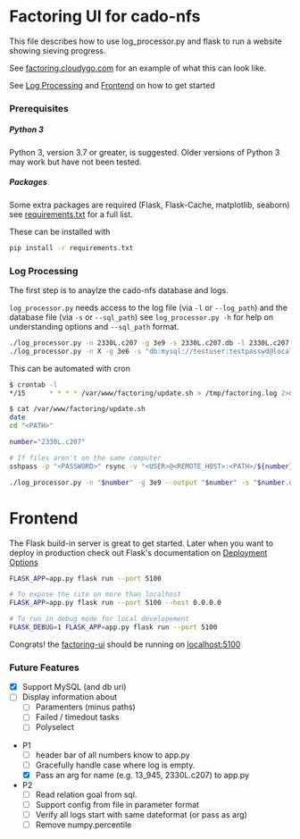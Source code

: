 Factoring UI for cado-nfs
=========================

This file describes how to use log_processor.py and flask to run a website
showing sieving progress.

See [factoring.cloudygo.com](http://factoring.cloudygo.com) for an example of
what this can look like.

See [Log Processing](#log-processing) and [Frontend](#frontend) on how to get
started

### Prerequisites

##### Python 3
Python 3, version 3.7 or greater, is suggested. Older versions of Python 3 may
work but have not been tested.

##### Packages

Some extra packages are required (Flask, Flask-Cache, matplotlib, seaborn) see
[requirements.txt](requirements.txt) for a full list.

These can be installed with

```bash
pip install -r requirements.txt
```

### Log Processing

The first step is to anaylze the cado-nfs database and logs.

`log_processor.py` needs access to the log file (via `-l` or `--log_path`)
and the database file (via `-s` or `--sql_path`) see `log_processor.py -h`
for help on understanding options and `--sql_path` format.

```bash
./log_processor.py -n 2330L.c207 -g 3e9 -s 2330L.c207.db -l 2330L.c207.log
./log_processor.py -n X -g 3e6 -s "db:mysql://testuser:testpasswd@localhost/db_name" -l X.log

```

This can be automated with cron

```bash
$ crontab -l
*/15      * * * * /var/www/factoring/update.sh > /tmp/factoring.log 2>&1

$ cat /var/www/factoring/update.sh
date
cd "<PATH>"

number="2330L.c207"

# If files aren't on the same computer
sshpass -p "<PASSWORD>" rsync -v "<USER>@<REMOTE_HOST>:<PATH>/${number}.{db,log}" .

./log_processor.py -n "$number" -g 3e9 --output "$number" -s "$number.db" -l "$number.log"
```

# Frontend

The Flask build-in server is great to get started.
Later when you want to deploy in production check out Flask's documentation
on [Deployment Options](https://flask.palletsprojects.com/en/1.1.x/deploying/)

```bash
FLASK_APP=app.py flask run --port 5100

# To expose the site on more than localhost
FLASK_APP=app.py flask run --port 5100 --host 0.0.0.0

# To run in debug mode for local developement
FLASK_DEBUG=1 FLASK_APP=app.py flask run --port 5100
```

Congrats! the [factoring-ui](screenshots/main-page.png) should be running on
[localhost:5100](http://localhost:5100)


### Future Features

* [x] Support MySQL (and db uri)
* [ ] Display information about
  * [ ] Paramenters (minus paths)
  * [ ] Failed / timedout tasks
  * [ ] Polyselect
* P1
  * [ ] header bar of all numbers know to app.py
  * [ ] Gracefully handle case where log is empty.
  * [x] Pass an arg for name (e.g. 13_945, 2330L.c207) to app.py
* P2
  * [ ] Read relation goal from sql.
  * [ ] Support config from file in parameter format
  * [ ] Verify all logs start with same dateformat (or pass as arg)
  * [ ] Remove numpy.percentile
